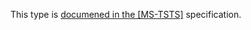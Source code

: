 This type is [documened in the [MS-TSTS]](https://learn.microsoft.com/en-us/openspecs/windows_protocols/ms-tsts/370fd596-a99b-4b7a-8354-81ebb7286c27) specification.
